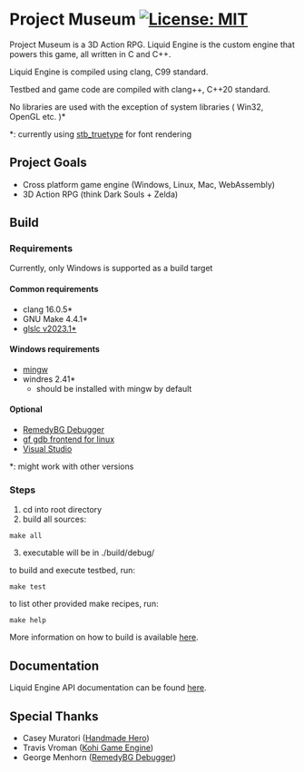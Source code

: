 <!--
 * Description:  Readme
 * Author:       Alicia Amarilla (smushyaa@gmail.com)
 * File Created: July 19, 2023
-->
# Project Museum [![License: MIT](https://img.shields.io/badge/License-MIT-yellow.svg)](https://opensource.org/licenses/MIT)

Project Museum is a 3D Action RPG. Liquid Engine is the custom engine that powers this game, all written in C and C++.

Liquid Engine is compiled using clang, C99 standard.

Testbed and game code are compiled with clang++, C++20 standard.

No libraries are used with the exception of system libraries ( Win32, OpenGL etc. )*

*: currently using [stb_truetype](https://github.com/nothings/stb/blob/master/stb_truetype.h) for font rendering

## Project Goals
- Cross platform game engine (Windows, Linux, Mac, WebAssembly)
- 3D Action RPG (think Dark Souls + Zelda)

## Build

### Requirements
Currently, only Windows is supported as a build target

#### Common requirements
- clang 16.0.5*
- GNU Make 4.4.1*
- [glslc v2023.1*](https://github.com/google/shaderc/blob/main/downloads.md)
#### Windows requirements
- [mingw](https://www.mingw-w64.org/)
- windres 2.41*
    - should be installed with mingw by default
#### Optional
- [RemedyBG Debugger](https://remedybg.itch.io/remedybg)
- [gf gdb frontend for linux](https://github.com/nakst/gf)
- [Visual Studio](https://visualstudio.microsoft.com/)

*: might work with other versions

### Steps

1) cd into root directory
2) build all sources:
```console
make all
```
3) executable will be in ./build/debug/

to build and execute testbed, run:
```console
make test
```

to list other provided make recipes, run:
```console
make help
```

More information on how to build is available [here](./BUILD.md).

## Documentation

Liquid Engine API documentation can be found [here](./docs/toc.md).

## Special Thanks

- Casey Muratori ([Handmade Hero](https://www.youtube.com/@MollyRocket/))
- Travis Vroman ([Kohi Game Engine](https://www.youtube.com/@TravisVroman/))
- George Menhorn ([RemedyBG Debugger](https://remedybg.itch.io/remedybg))

